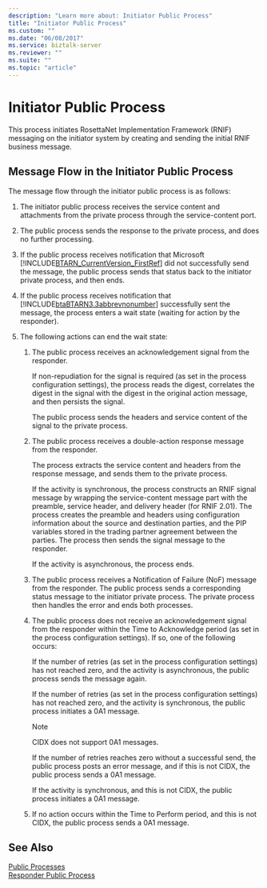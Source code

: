 ```yaml
---
description: "Learn more about: Initiator Public Process"
title: "Initiator Public Process"
ms.custom: ""
ms.date: "06/08/2017"
ms.service: biztalk-server
ms.reviewer: ""
ms.suite: ""
ms.topic: "article"
---
```

# Initiator Public Process
This process initiates RosettaNet Implementation Framework (RNIF) messaging on the initiator system by creating and sending the initial RNIF business message.  
  
## Message Flow in the Initiator Public Process  
 The message flow through the initiator public process is as follows:  
  
1. The initiator public process receives the service content and attachments from the private process through the service-content port.  
  
2. The public process sends the response to the private process, and does no further processing.  
  
3. If the public process receives notification that Microsoft [!INCLUDE[BTARN_CurrentVersion_FirstRef](../../includes/btarn-currentversion-firstref-md.md)] did not successfully send the message, the public process sends that status back to the initiator private process, and then ends.  
  
4. If the public process receives notification that [!INCLUDE[btaBTARN3.3abbrevnonumber](../../includes/btabtarn3-3abbrevnonumber-md.md)] successfully sent the message, the process enters a wait state (waiting for action by the responder).  
  
5. The following actions can end the wait state:  
  
   1.  The public process receives an acknowledgement signal from the responder.  
  
        If non-repudiation for the signal is required (as set in the process configuration settings), the process reads the digest, correlates the digest in the signal with the digest in the original action message, and then persists the signal.  
  
        The public process sends the headers and service content of the signal to the private process.  
  
   2.  The public process receives a double-action response message from the responder.  
  
        The process extracts the service content and headers from the response message, and sends them to the private process.  
  
        If the activity is synchronous, the process constructs an RNIF signal message by wrapping the service-content message part with the preamble, service header, and delivery header (for RNIF 2.01). The process creates the preamble and headers using configuration information about the source and destination parties, and the PIP variables stored in the trading partner agreement between the parties. The process then sends the signal message to the responder.  
  
        If the activity is asynchronous, the process ends.  
  
   3.  The public process receives a Notification of Failure (NoF) message from the responder. The public process sends a corresponding status message to the initiator private process. The private process then handles the error and ends both processes.  
  
   4.  The public process does not receive an acknowledgement signal from the responder within the Time to Acknowledge period (as set in the process configuration settings). If so, one of the following occurs:  
  
        If the number of retries (as set in the process configuration settings) has not reached zero, and the activity is asynchronous, the public process sends the message again.  
  
        If the number of retries (as set in the process configuration settings) has not reached zero, and the activity is synchronous, the public process initiates a 0A1 message.  
  
       > [!NOTE]
       >  CIDX does not support 0A1 messages.  
  
        If the number of retries reaches zero without a successful send, the public process posts an error message, and if this is not CIDX, the public process sends a 0A1 message.  
  
        If the activity is synchronous, and this is not CIDX, the public process initiates a 0A1 message.  
  
   5.  If no action occurs within the Time to Perform period, and this is not CIDX, the public process sends a 0A1 message.  
  
## See Also  
 [Public Processes](../../adapters-and-accelerators/accelerator-rosettanet/public-processes.md)   
 [Responder Public Process](../../adapters-and-accelerators/accelerator-rosettanet/responder-public-process.md)
